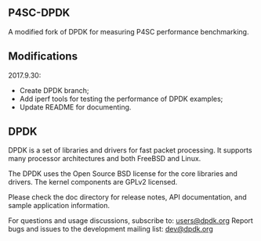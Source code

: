 ## P4SC-DPDK

A modified fork of DPDK for measuring P4SC performance benchmarking.

## Modifications

2017.9.30:
- Create DPDK branch;
- Add iperf tools for testing the performance of DPDK examples;
- Update README for documenting.

## DPDK

DPDK is a set of libraries and drivers for fast packet processing.
It supports many processor architectures and both FreeBSD and Linux.

The DPDK uses the Open Source BSD license for the core libraries and
drivers. The kernel components are GPLv2 licensed.

Please check the doc directory for release notes,
API documentation, and sample application information.

For questions and usage discussions, subscribe to: users@dpdk.org
Report bugs and issues to the development mailing list: dev@dpdk.org
